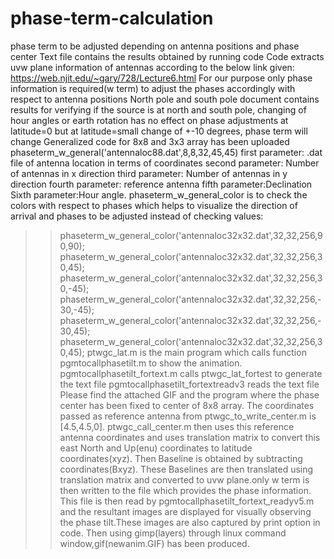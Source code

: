 # phase-term-calculation
phase term to be adjusted depending on antenna positions and phase center
Text file contains the results obtained by running code
Code extracts uvw plane information of antennas according to the below link given:
https://web.njit.edu/~gary/728/Lecture6.html
For our purpose only phase information is required(w term) to adjust the phases accordingly with respect to antenna positions
North pole and south pole document contains results for verifying if the source is at north and south pole, changing of hour angles or earth rotation has no effect on phase adjustments at latitude=0
but at latitude=small change of +-10 degrees, phase term will change
Generalized code for 8x8 and 3x3 array has been uploaded
phaseterm_w_general('antennaloc88.dat',8,8,32,45,45)
first parameter: .dat file of antenna location in terms of coordinates
second parameter: Number of antennas in x direction
third parameter: Number of antennas in y direction
fourth parameter: reference antenna
fifth parameter:Declination
Sixth parameter:Hour angle.
phaseterm_w_general_color is to check the colors with respect to phases which helps to visualize the direction of arrival and phases to be adjusted instead of checking values:
>> phaseterm_w_general_color('antennaloc32x32.dat',32,32,256,90,90);
>> phaseterm_w_general_color('antennaloc32x32.dat',32,32,256,30,45);
>> phaseterm_w_general_color('antennaloc32x32.dat',32,32,256,30,-45);
>> phaseterm_w_general_color('antennaloc32x32.dat',32,32,256,-30,-45);
>> phaseterm_w_general_color('antennaloc32x32.dat',32,32,256,-30,45);
>> phaseterm_w_general_color('antennaloc32x32.dat',32,32,256,30,45);
ptwgc_lat.m is the main program which calls function pgmtocallphasetilt.m to show the animation.
pgmtocallphasetilt_fortext.m calls ptwgc_lat_fortest to generate the text file
pgmtocallphasetilt_fortextreadv3 reads the text file
Please find the attached GIF and the program where the phase center has been fixed to center of 8x8 array.
The coordinates passed as reference antenna from ptwgc_to_write_center.m is [4.5,4.5,0].
ptwgc_call_center.m then uses this reference antenna coordinates and uses translation matrix to convert this east North and Up(enu) coordinates to latitude coordinates(xyz). Then Baseline is obtained by subtracting coordinates(Bxyz). These Baselines are then translated using translation matrix and converted to uvw plane.only w term is then written to the file which provides the phase information.
This file is then read by pgmtocallphasetilt_fortext_readyv5.m and the resultant images are displayed for visually observing the phase tilt.These images are also captured by print option in code. Then using gimp(layers) through linux command window,gif(newanim.GIF) has been produced.
